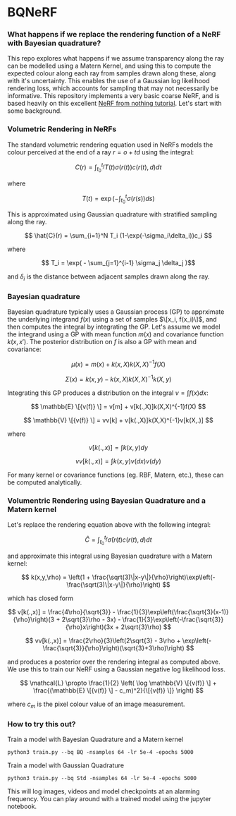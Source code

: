 # BQNeRF

### What happens if we replace the rendering function of a NeRF with Bayesian quadrature?


This repo explores what happens if we assume transparency along the ray can be modelled using a Matern Kernel, and using this to compute the expected colour along each ray from samples drawn along these, along with it's uncertainty. This enables the use of a Gaussian log likelihood rendering loss, which accounts for sampling that may not necessarily be informative. This repository implements a very basic coarse NeRF, and is based heavily on this excellent [NeRF from nothing tutorial](https://towardsdatascience.com/its-nerf-from-nothing-build-a-vanilla-nerf-with-pytorch-7846e4c45666). Let's start with some background.

### Volumetric Rendering in NeRFs

The standard volumetric rendering equation used in NeRFs models the colour perceived at the end of a ray $r=o+td$ using the integral:

$$ C(r) = \int_{t_0}^{t_f} T(t) \sigma(r(t)) c(r(t),d) dt $$

where

$$ T(t) = \exp \left(-\int_{t_0}^{t} \sigma(r(s)) ds\right) $$

This is approximated using Gaussian quadrature with stratified sampling along the ray.

$$ \hat{C}(r) = \sum_{i=1}^N T_i (1-\exp(-\sigma_i\delta_i))c_i $$

where

$$ T_i = \exp( - \sum_{j=1}^{i-1} \sigma_j \delta_j )$$ 

and $\delta_i$ is the distance between adjacent samples drawn along the ray.

### Bayesian quadrature

Bayesian quadrature typically uses a Gaussian process (GP) to apprximate the underlying integrand $f(x)$ using a set of samples $\[x_i, f(x_i)\]$, and then computes the integral by integrating the GP. Let's assume we model the integrand using a GP with mean function $m(x)$ and covariance function $k(x,x')$. The posterior distribution on $f$ is also a GP with mean and covariance:

$$ \mu(x) = m(x) + k(x,X)k(X,X)^{-1}f(X) $$

$$ \Sigma(x) = k(x,y) - k(x,X)k(X,X)^{-1}k(X,y) $$ 

Integrating this GP produces a distribution on the integral $v = \int f(x) dx$:

$$ \mathbb{E} \[{v(f)} \] = v[m] + v[k(.,X)]k(X,X)^{-1}f(X) $$

$$ \mathbb{V} \[{v(f)} \] = vv[k] + v[k(.,X)]k(X,X)^{-1}v[k(X,.)] $$

where

$$ v[k(.,x)] = \int k(x,y) dy $$

$$ vv[k(.,x)] = \int k(x,y)v(dx)v(dy) $$

For many kernel or covariance functions (eg. RBF, Matern, etc.), these can be computed analytically.

### Volumentric Rendering using Bayesian Quadrature and a Matern kernel

Let's replace the rendering equation above with the following integral:

$$ \hat{C} = \int_{t_0}^{t_f}\hat{\sigma}(r(t) c(r(t),d) dt  $$

and approximate this integral using Bayesian quadrature with a Matern kernel:

$$ k(x,y,\rho) = \left(1 + \frac{\sqrt(3)\|x-y\|}{\rho}\right)\exp\left(-\frac{\sqrt(3)\|x-y\|}{\rho}\right) $$

which has closed form 

$$ v[k(.,x)] = \frac{4\rho}{\sqrt{3}} - \frac{1}{3}\exp\left(\frac{\sqrt{3}(x-1)}{\rho}\right)(3 + 2\sqrt{3}\rho - 3x) - \frac{1}{3}\exp\left(-\frac{\sqrt{3}}{\rho}x\right)(3x + 2\sqrt{3}\rho) $$

$$ vv[k(.,x)] = \frac{2\rho}{3}\left(2\sqrt{3} - 3\rho + \exp\left(-\frac{\sqrt{3}}{\rho}\right)(\sqrt{3}+3\rho)\right) $$

and produces a posterior over the rendering integral as computed above. We use this to train our NeRF using a Gaussian negative log likelihood loss.

$$ \mathcal{L}  \propto \frac{1}{2} \left( \log \mathbb{V} \[{v(f)} \] + \frac{(\mathbb{E} \[{v(f)} \] - c_m)^2}{\[{v(f)} \]} \right) $$

where $c_m$ is the pixel colour value of an image measurement.


### How to try this out?

Train a model with Bayesian Quadrature and a Matern kernel
```
python3 train.py --bq BQ -nsamples 64 -lr 5e-4 -epochs 5000
```
Train a model with Gaussian Quadrature
```
python3 train.py --bq Std -nsamples 64 -lr 5e-4 -epochs 5000
```

This will log images, videos and model checkpoints at an alarming frequency. You can play around with a trained model using the jupyter notebook.

